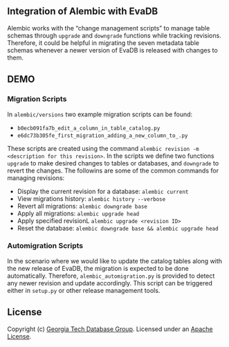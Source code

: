 ## Integration of Alembic with EvaDB
Alembic works with the “change management scripts” to manage table schemas through `upgrade` and `downgrade` functions while tracking revisions. Therefore, it could be helpful in migrating the seven metadata table schemas whenever a newer version of EvaDB is released with changes to them.

## DEMO
### Migration Scripts
In `alembic/versions` two example migration scripts can be found:
- `b0ecb091fa7b_edit_a_column_in_table_catalog.py`
- `e6dc73b305fe_first_migration_adding_a_new_column_to_.py`

These scripts are created using the command `alembic revision -m <description for this revision>`. In the scripts we define two functions `upgrade` to make desired changes to tables or databases, and `downgrade` to revert the changes. The followins are some of the common commands for managing revisions:

- Display the current revision for a database: `alembic current`
- View migrations history: `alembic history --verbose`
- Revert all migrations: `alembic downgrade base`
- Apply all migrations: `alembic upgrade head`
- Apply specified revisionL `alembic upgrade <revision ID>`
- Reset the database: `alembic downgrade base && alembic upgrade head`

### Automigration Scripts
In the scenario where we would like to update the catalog tables along with the new release of EvaDB, the migration is expected to be done automatically. Therefore, `alembic_automigration.py` is provided to detect any newer revision and update accordingly. This script can be triggered either in `setup.py` or other release management tools.

## License
Copyright (c) [Georgia Tech Database Group](http://db.cc.gatech.edu/).
Licensed under an [Apache License](LICENSE.txt).
